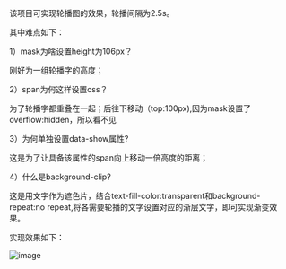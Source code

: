 该项目可实现轮播图的效果，轮播间隔为2.5s。

其中难点如下：

1）mask为啥设置height为106px？

刚好为一组轮播字的高度；

2）span为何这样设置css？

为了轮播字都重叠在一起；后往下移动（top:100px),因为mask设置了overflow:hidden，所以看不见

3）为何单独设置data-show属性?

这是为了让具备该属性的span向上移动一倍高度的距离；

4）什么是background-clip?

这是用文字作为遮色片，结合text-fill-color:transparent和background-repeat:no repeat,将各需要轮播的文字设置对应的渐层文字，即可实现渐变效果。

实现效果如下：

![image](https://user-images.githubusercontent.com/98251282/155889730-4f38e9c3-e5c5-4a02-8c84-65338659652f.png)
